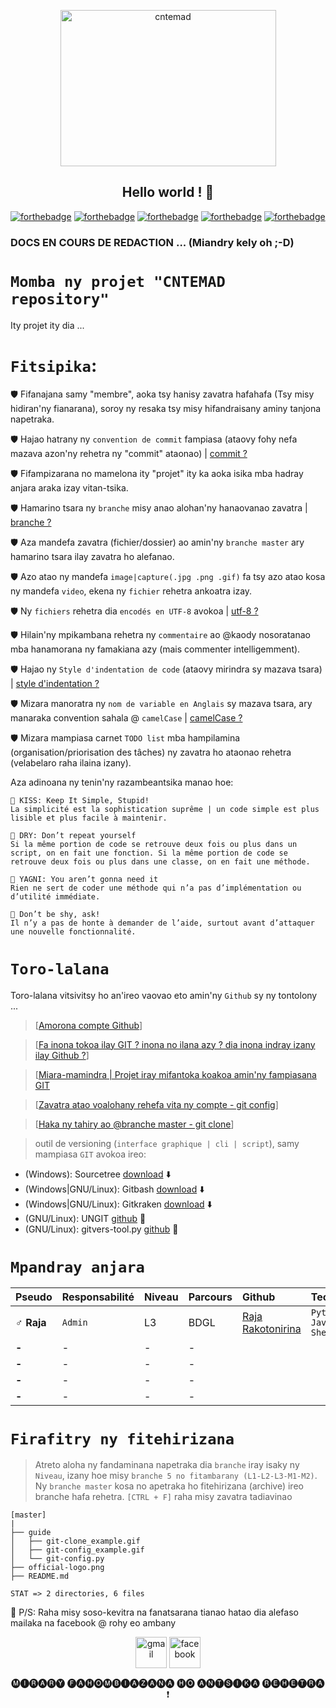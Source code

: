 
<p align="center"><img src="https://github.com/RajaRakoto/cntemad/blob/master/official-logo.png" height="250" width="345" alt="cntemad"></p>

<h2 align="center">Hello world ! 👋</h2>

[![forthebadge](https://forthebadge.com/images/badges/built-with-love.svg)](https://forthebadge.com) [![forthebadge](https://forthebadge.com/images/badges/for-you.svg)](https://forthebadge.com) [![forthebadge](https://forthebadge.com/images/badges/open-source.svg)](https://forthebadge.com) [![forthebadge](https://forthebadge.com/images/badges/uses-git.svg)](https://forthebadge.com) [![forthebadge](https://forthebadge.com/images/badges/built-by-developers.svg)](https://forthebadge.com)

### DOCS EN COURS DE REDACTION ... (Miandry kely oh ;-D)

# `Momba ny projet "CNTEMAD repository"`
Ity projet ity dia ...

# `Fitsipika`:

🛡️ Fifanajana samy "membre", aoka tsy hanisy zavatra hafahafa (Tsy misy hidiran'ny fianarana), soroy ny resaka tsy misy hifandraisany aminy tanjona napetraka.

🛡️ Hajao hatrany ny `convention de commit` fampiasa (ataovy fohy nefa mazava azon'ny rehetra ny "commit" ataonao) | [commit ?](https://fr.wikipedia.org/wiki/Commit)

🛡️ Fifampizarana no mamelona ity "projet" ity ka aoka isika mba hadray anjara araka izay vitan-tsika.

🛡️ Hamarino tsara ny `branche` misy anao alohan'ny hanaovanao zavatra | [branche ?](https://git-scm.com/book/fr/v2/Les-branches-avec-Git-Les-branches-en-bref)

🛡️ Aza mandefa zavatra (fichier/dossier) ao amin'ny `branche master` ary hamarino tsara ilay zavatra ho alefanao.

🛡️ Azo atao ny mandefa `image|capture(.jpg .png .gif)` fa tsy azo atao kosa ny mandefa `video`, ekena ny `fichier` rehetra ankoatra izay.

🛡️ Ny `fichiers` rehetra dia `encodés en UTF-8` avokoa | [utf-8 ?](https://fr.wikipedia.org/wiki/UTF-8)

🛡️ Hilain'ny mpikambana rehetra ny `commentaire` ao @kaody nosoratanao mba hanamorana ny famakiana azy (mais commenter intelligemment).

🛡️ Hajao ny `Style d'indentation de code` (ataovy mirindra sy mazava tsara) | [style d'indentation ?](https://fr.wikipedia.org/wiki/Style_d'indentation)

🛡️ Mizara manoratra ny `nom de variable en Anglais` sy mazava tsara, ary manaraka convention sahala @ `camelCase` | [camelCase ?](https://fr.wikipedia.org/wiki/Camel_case)

🛡️ Mizara mampiasa carnet `TODO list` mba hampilamina (organisation/priorisation des tâches) ny zavatra ho ataonao rehetra (velabelaro raha ilaina izany).

Aza adinoana ny tenin'ny razambeantsika manao hoe:

    📜️ KISS: Keep It Simple, Stupid!
    La simplicité est la sophistication suprême | un code simple est plus lisible et plus facile à maintenir.

    📜️ DRY: Don’t repeat yourself
    Si la même portion de code se retrouve deux fois ou plus dans un script, on en fait une fonction. Si la même portion de code se retrouve deux fois ou plus dans une classe, on en fait une méthode.

    📜️ YAGNI: You aren’t gonna need it
    Rien ne sert de coder une méthode qui n’a pas d’implémentation ou d’utilité immédiate.

    📜️ Don’t be shy, ask!
    Il n’y a pas de honte à demander de l’aide, surtout avant d’attaquer une nouvelle fonctionnalité.

# `Toro-lalana`
Toro-lalana vitsivitsy ho an'ireo vaovao eto amin'ny `Github` sy ny tontolony ...

> [[Amorona compte Github](https://github.com/join?ref_cta=Sign+up&ref_loc=header+logged+out&ref_page=%2F&source=header-home)]

> [[Fa inona tokoa ilay GIT ? inona no ilana azy ? dia inona indray izany ilay Github ?](https://kinsta.com/fr/base-de-connaissances/base-de-connaissances-github/)]

> [[Miara-mamindra | Projet iray mifantoka koakoa amin'ny fampiasana GIT](https://github.com/RajaRakoto/miara-mamindra)

> [[Zavatra atao voalohany rehefa vita ny compte - git config](https://github.com/RajaRakoto/cntemad/blob/master/guide/git-config_example.gif)]

> [[Haka ny tahiry ao @branche master - git clone](https://github.com/RajaRakoto/cntemad/blob/master/guide/git-clone_example.gif)]

> outil de versioning (`interface graphique | cli | script`), samy mampiasa `GIT` avokoa ireo:

* (Windows): Sourcetree [download](https://www.sourcetreeapp.com/) ⬇️
* (Windows|GNU/Linux): Gitbash [download](https://git-scm.com/downloads) ⬇️
* (Windows|GNU/Linux): Gitkraken [download](https://www.gitkraken.com/download) ⬇️
* (GNU/Linux): UNGIT [github](https://github.com/FredrikNoren/ungit) 🔗️
* (GNU/Linux): gitvers-tool.py [github](https://github.com/RajaRakoto/gitvers-tool) 🔗️

# `Mpandray anjara`

| Pseudo       |Responsabilité | Niveau | Parcours | Github  | Tech
|:-------------|:--------------|:-------|:---------|:--------|:-------------------------------------------------------------------------------------------
| ♂️ **Raja**   |    `Admin`    |  L3    |   BDGL   |[Raja Rakotonirina](https://github.com/RajaRakoto)|`Python` `Javascript` `Shell`
| **-**        |       -       |   -    |    -     |
| **-**        |       -       |   -    |    -     |
| **-**        |       -       |   -    |    -     |
| **-**        |       -       |   -    |    -     |

# `Firafitry ny fitehirizana`

> Atreto aloha ny fandaminana napetraka dia `branche` iray isaky ny `Niveau`, izany hoe misy `branche 5 no fitambarany (L1-L2-L3-M1-M2)`.
> Ny `branche master` kosa no apetraka ho fitehirizana (archive) ireo branche hafa rehetra.
> `[CTRL + F]` raha misy zavatra tadiavinao

    [master]
    |
    ├── guide
    │   ├── git-clone_example.gif
    │   ├── git-config_example.gif
    │   └── git-config.py
    ├── official-logo.png
    ├── README.md

    STAT => 2 directories, 6 files

📢️ P/S: Raha misy soso-kevitra na fanatsarana tianao hatao dia alefaso mailaka na facebook @ rohy eo ambany
<p align="center">
<a href="mailto:raja.rakoto7@gmail.com" target="blank"><img align="center" src="https://cdn.jsdelivr.net/npm/simple-icons@3.0.1/icons/gmail.svg" alt="gmail" height="50" width="50" /></a> 
<a href="https://www.facebook.com/raja.rakotonirina" target="blank"><img align="center" src="https://cdn.jsdelivr.net/npm/simple-icons@3.0.1/icons/facebook.svg" alt="facebook" height="50" width="50" /></a>
</p>


<p align="center">
🅜🅘🅡🅐🅡🅨 🅕🅐🅗🅞🅜🅑🅘🅐🅩🅐🅝🅐 🅗🅞 🅐🅝🅣🅢🅘🅚🅐 🅡🅔🅗🅔🅣🅡🅐 ❗
</p>


